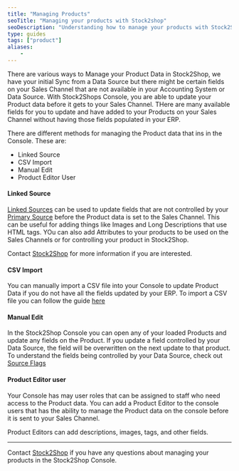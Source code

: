 ```yaml
---
title: "Managing Products"
seoTitle: "Managing your products with Stock2shop"
seoDescription: "Understanding how to manage your products with Stock2Shop and your connected systems"
type: guides
tags: ["product"]
aliases:
    - 
---
```


There are various ways to Manage your Product Data in Stock2Shop, we have your initial Sync from a Data Source but there 
might be certain fields on your Sales Channel that are not available in your Accounting System or Data Source. With Stock2Shops
Console, you are able to update your Product data before it gets to your Sales Channel. THere are many available fields 
for you to update and have added to your Products on your Sales Channel without having those fields populated in your ERP.

There are different methods for managing the Product data that ins in the Console. 
These are:

- Linked Source
- CSV Import
- Manual Edit
- Product Editor User

#### Linked Source
[Linked Sources](/help/how-to/sources/linked-sources) can be used to update fields that are not controlled by your 
[Primary Source](/help/how-to/sources/primary-sources) before the Product data is set to the Sales Channel. This can be 
useful for adding things like Images and Long Descriptions that use HTML tags. YOu can also add Attributes to your products
to be used on the Sales Channels or for controlling your product in Stock2Shop.

Contact [Stock2Shop](mailto:sales@stock2shop.com) for more information if you are interested.


#### CSV Import
You can manually import a CSV file into your Console to update Product Data if you do not have all the fields updated
by your ERP. To import a CSV file you can follow the guide [here](/help/how-to/sources/primary-sources)

#### Manual Edit
In the Stock2Shop Console you can open any of your loaded Products and update any fields on the Product. If you update
a field controlled by your Data Source, the field will be overwritten on the next update to that product. To understand
the fields being controlled by your Data Source, check out [Source Flags](/help/how-to/sources/source-flags)


#### Product Editor user
Your Console has may user roles that can be assigned to staff who need access to the Product data. You can add a Product 
Editor to the console users that has the ability to manage the Product data on the console before it is sent to your 
Sales Channel.

Product Editors can add descriptions, images, tags, and other fields.

---

Contact [Stock2Shop](mailto:support@stock2shop.com) if you have any questions about managing your products in the 
Stock2Shop Console.
